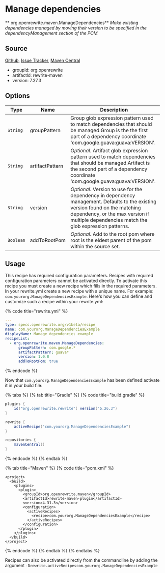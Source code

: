 # Manage dependencies

** org.openrewrite.maven.ManageDependencies**
_Make existing dependencies managed by moving their version to be specified in the dependencyManagement section of the POM._

## Source

[Github](https://github.com/openrewrite/rewrite), [Issue Tracker](https://github.com/openrewrite/rewrite/issues), [Maven Central](https://search.maven.org/artifact/org.openrewrite/rewrite-maven/7.27.3/jar)

* groupId: org.openrewrite
* artifactId: rewrite-maven
* version: 7.27.3

## Options

| Type | Name | Description |
| -- | -- | -- |
| `String` | groupPattern | Group glob expression pattern used to match dependencies that should be managed.Group is the the first part of a dependency coordinate 'com.google.guava:guava:VERSION'. |
| `String` | artifactPattern | *Optional*. Artifact glob expression pattern used to match dependencies that should be managed.Artifact is the second part of a dependency coordinate 'com.google.guava:guava:VERSION'. |
| `String` | version | *Optional*. Version to use for the dependency in dependency management. Defaults to the existing version found on the matching dependency, or the max version if multiple dependencies match the glob expression patterns. |
| `Boolean` | addToRootPom | *Optional*. Add to the root pom where root is the eldest parent of the pom within the source set. |


## Usage

This recipe has required configuration parameters. Recipes with required configuration parameters cannot be activated directly. To activate this recipe you must create a new recipe which fills in the required parameters. In your rewrite.yml create a new recipe with a unique name. For example: `com.yourorg.ManageDependenciesExample`.
Here's how you can define and customize such a recipe within your rewrite.yml:

{% code title="rewrite.yml" %}
```yaml
---
type: specs.openrewrite.org/v1beta/recipe
name: com.yourorg.ManageDependenciesExample
displayName: Manage dependencies example
recipeList:
  - org.openrewrite.maven.ManageDependencies:
      groupPattern: com.google.*
      artifactPattern: guava*
      version: 1.0.0
      addToRootPom: true
```
{% endcode %}


Now that `com.yourorg.ManageDependenciesExample` has been defined activate it in your build file:

{% tabs %}
{% tab title="Gradle" %}
{% code title="build.gradle" %}
```groovy
plugins {
    id("org.openrewrite.rewrite") version("5.26.3")
}

rewrite {
    activeRecipe("com.yourorg.ManageDependenciesExample")
}

repositories {
    mavenCentral()
}

```
{% endcode %}
{% endtab %}

{% tab title="Maven" %}
{% code title="pom.xml" %}
```markup
<project>
  <build>
    <plugins>
      <plugin>
        <groupId>org.openrewrite.maven</groupId>
        <artifactId>rewrite-maven-plugin</artifactId>
        <version>4.31.3</version>
        <configuration>
          <activeRecipes>
            <recipe>com.yourorg.ManageDependenciesExample</recipe>
          </activeRecipes>
        </configuration>
      </plugin>
    </plugins>
  </build>
</project>
```
{% endcode %}
{% endtab %}
{% endtabs %}

Recipes can also be activated directly from the commandline by adding the argument `-Drewrite.activeRecipescom.yourorg.ManageDependenciesExample`
